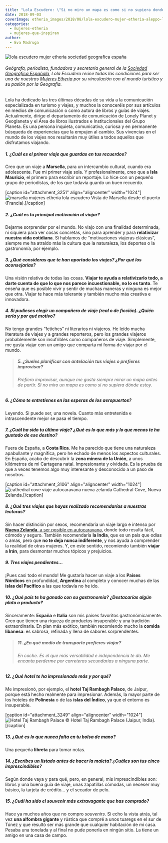 ```yaml
---
title: "Lola Escudero: \"Si no miro un mapa es como si no supiera donde estoy\""
date: 2018-09-03
coverImage: etheria_images/2018/08/lola-escudero-mujer-etheria-aleppo-libano.jpg
categories: 
  - mujeres-etheria
  - mujeres-que-inspiran
author: 
  - Eva Madruga
---
```


![lola escudero mujer etheria sociedad geografica españa](etheria_images/2018/08/lola-escudero-mujer-etheria-aleppo-libano.jpg "Lola Escudero fundadora y secretaria general de la Sociedad Geográfica Española")

###### Geógrafa, periodista, fundadora y secretaria general de la [Sociedad Geográfica Española](https://sge.org/), Lola Escudero reúne todas las condiciones para ser una de nuestras [Mujeres Etheria](https://etheriamagazine.com/category/mujeres-etheria/) por su vinculación con el mundo turístico y su pasión por la Geografía.

Lola ha dedicado las tres últimas décadas de su vida a la comunicación especializada en turismo y viajes, y muchos la conoceréis por sus artículos en medios de comunicación o como autora de libros y guías de viajes. Actualmente, dirige el departamento de comunicación de Lonely Planet y Geoglaneta y el Área de libros ilustrados e Institucionales del Grupo Planeta. Es una persona inquieta, comunicativa, curiosa y en permanente búsqueda de experiencias que la empujen al cambio. Sus vivencias en el mundo de los viajes nos resultarán muy útiles a todos aquellos que disfrutamos viajando.

##### 1\. ¿Cuál es el primer viaje que guardas en tus recuerdos?

Creo que un viaje a **Marsella**, para un intercambio cultural, cuando era adolescente. Fue mi primer viaje sola. Y profesionalmente, creo que a **Isla Mauricio**, el primero para escribir un reportaje. Lo hice con un pequeño grupo de periodistas, de los que todavía guardo un buen recuerdo.

\[caption id="attachment\_3251" align="aligncenter" width="1024"\]![marsella mujeres etheria lola escudero](etheria_images/2018/08/Marsella-pixabay-sin-atribucion-1024x731.jpg) Vista de Marsella desde el puerto (Francia).\[/caption\]

##### 2\. ¿Cuál es tu principal motivación al viajar?

Dejarme sorprender por el mundo. No viajo con una finalidad determinada, ni siquiera para ver cosas concretas, sino para aprender y para **relativizar nuestra vida cotidiana**. Si hablamos de “motivaciones viajeras clásicas”, siempre me ha atraído más la cultura que la naturaleza, los deportes o la gastronomía, por ejemplo.

##### 3\. ¿Qué consideras que te han aportado los viajes? ¿Por qué los aconsejarías?

Una visión relativa de todas las cosas. **Viajar te ayuda a relativizarlo todo, a darte cuenta de que lo que nos parece incuestionable, no lo es tanto**. Te enseña que es posible vivir y sentir de muchas maneras y ninguna es mejor que otra. Viajar te hace más tolerante y también mucho más creativa e innovadora.

##### 4\. Si pudieses elegir un compañero de viaje (real o de ficción). ¿Quién sería y por qué motivo?

No tengo grandes “fetiches” ni literarios ni viajeros. He leído mucha literatura de viajes y a grandes reporteros, pero los grandes viajeros probablemente son insufribles como compañeros de viaje. Simplemente, me gusta viajar con un amigo que comparta mi forma de viajar por el mundo.

> ##### 5\. ¿Sueles planificar con antelación tus viajes o prefieres improvisar?
> 
> ###### Prefiero improvisar, aunque me gusta siempre mirar un mapa antes de partir. Si no miro un mapa es como si no supiera dónde estoy.

##### 6\. ¿Cómo te entretienes en las esperas de los aeropuertos?

Leyendo. Si puede ser, una novela. Cuanto más entretenida e intrascendente mejor se pasa el tiempo.

##### 7\. ¿Cuál ha sido tu último viaje? ¿Qué es lo que más y lo que menos te ha gustado de ese destino?

Fuera de España, a **Costa Rica**. Me ha parecido que tiene una naturaleza apabullante y magnífica, pero he echado de menos los aspectos culturales. En España, acabo de descubrir la **zona minera de la Unión**, a unos kilómetros de mi Cartagena natal. Impresionante y olvidada. Es la prueba de que a veces tenemos algo muy interesante y desconocido a un paso de nosotros.

\[caption id="attachment\_3106" align="aligncenter" width="1024"\]![cathedral cove viaje autocaravana nueva zelanda](etheria_images/2018/08/autocaravana-playa-catedral-cove-viaje-1024x682.jpg) Cathedral Cove, Nueva Zelanda.\[/caption\]

##### 8\. ¿Qué tres viajes que hayas realizado recomendarías a nuestras lectoras?

Sin hacer distinción por sexos, recomendaría un viaje largo e intenso por [**Nueva Zelanda**, a ser posible en autocaravana](https://etheriamagazine.com/2018/08/21/nueva-zelanda-en-autocaravana/), donde todo resulta fácil, cómodo y seguro. También recomendaría **la India**, que es un país que odias o amas, pero que **no te deja nunca indiferente**, y nos ayuda a comprender la realidad de otras mujeres. Y, en este sentido, recomiendo también **viajar a Irán**, para desmontar muchos tópicos y prejuicios.

##### 9\. Tres viajes pendientes…

¡Pues casi todo el mundo! Me gustaría hacer un viaje a los **Países Nórdicos** en profundidad, **Argentina** al completo y conocer muchas de las **islas del Pacífico** a las que todavía no he ido.

##### 10\. ¿Qué país te ha ganado con su gastronomía? ¿Destacarías algún plato o producto?

Sinceramente: **España** e **Italia** son mis países favoritos gastronómicamente. Creo que tienen una riqueza de productos insuperable y una tradición extraordinaria. En plan más exótico, también recomiendo mucho la **comida libanesa**: es sabrosa, refinada y llena de sabores sorprendentes.

> ##### 11\. ¿En qué medio de transporte prefieres viajar?
> 
> ###### En coche. Es el que más versatilidad e independencia te da. Me encanta perderme por carreteras secundarias a ninguna parte.

##### 12\. ¿Qué hotel te ha impresionado más y por qué?

Me impresionó, por ejemplo, el **hotel Taj Rambagh Palace**, de Jaipur, porque está hecho realmente para impresionar. Además, la mayor parte de los hoteles de **Polinesia** o de las **islas del Índico**, ya que el entorno es insuperable.

\[caption id="attachment\_3249" align="aligncenter" width="1024"\]![Hotel Taj Rambagh Palace](etheria_images/2018/08/hotel-Taj-Rambagh-Palace-Jaipur-1024x683.jpg) © Hotel Taj Rambagh Palace (Jaipur, India).\[/caption\]

##### 13\. ¿Qué es lo que nunca falta en tu bolsa de mano?

Una pequeña **libreta** para tomar notas.

##### 14\. ¿Escribes un listado antes de hacer la maleta? ¿Cuáles son tus cinco imprescindibles?

Según donde vaya y para qué, pero, en general, mis imprescindibles son: libros y una buena guía de viaje, unas zapatillas cómodas, un neceser muy básico, la tarjeta de crédito… y el secador de pelo.

##### 15\. ¿Cuál ha sido el _souvenir_ más extravagante que has comprado?

Hace ya muchos años que no compro _souvenirs_. Si echo la vista atrás, tal vez **una alfombra gigante** y rústica que compré a unos tuaregs en el sur de Túnez y que resultó ser más grande que cualquier habitación de mi casa. Pesaba una tonelada y al final no pude ponerla en ningún sitio. La tiene un amigo en una casa de campo.
